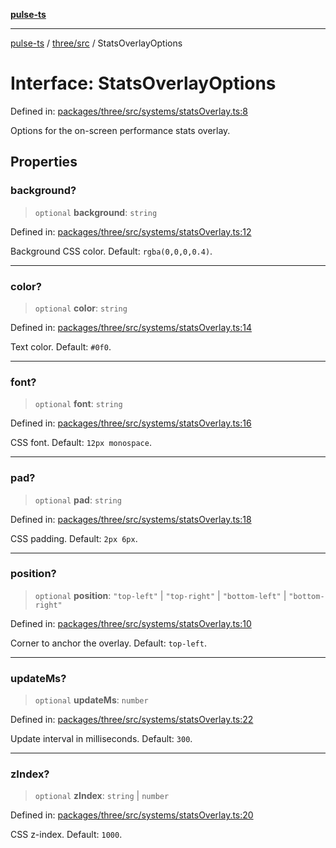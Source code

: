 [**pulse-ts**](../../../README.md)

***

[pulse-ts](../../../README.md) / [three/src](../README.md) / StatsOverlayOptions

# Interface: StatsOverlayOptions

Defined in: [packages/three/src/systems/statsOverlay.ts:8](https://github.com/jlehett/pulse-ts/blob/a2a18767041a6b69ca4c5f6131d2de266097750e/packages/three/src/systems/statsOverlay.ts#L8)

Options for the on-screen performance stats overlay.

## Properties

### background?

> `optional` **background**: `string`

Defined in: [packages/three/src/systems/statsOverlay.ts:12](https://github.com/jlehett/pulse-ts/blob/a2a18767041a6b69ca4c5f6131d2de266097750e/packages/three/src/systems/statsOverlay.ts#L12)

Background CSS color. Default: `rgba(0,0,0,0.4)`.

***

### color?

> `optional` **color**: `string`

Defined in: [packages/three/src/systems/statsOverlay.ts:14](https://github.com/jlehett/pulse-ts/blob/a2a18767041a6b69ca4c5f6131d2de266097750e/packages/three/src/systems/statsOverlay.ts#L14)

Text color. Default: `#0f0`.

***

### font?

> `optional` **font**: `string`

Defined in: [packages/three/src/systems/statsOverlay.ts:16](https://github.com/jlehett/pulse-ts/blob/a2a18767041a6b69ca4c5f6131d2de266097750e/packages/three/src/systems/statsOverlay.ts#L16)

CSS font. Default: `12px monospace`.

***

### pad?

> `optional` **pad**: `string`

Defined in: [packages/three/src/systems/statsOverlay.ts:18](https://github.com/jlehett/pulse-ts/blob/a2a18767041a6b69ca4c5f6131d2de266097750e/packages/three/src/systems/statsOverlay.ts#L18)

CSS padding. Default: `2px 6px`.

***

### position?

> `optional` **position**: `"top-left"` \| `"top-right"` \| `"bottom-left"` \| `"bottom-right"`

Defined in: [packages/three/src/systems/statsOverlay.ts:10](https://github.com/jlehett/pulse-ts/blob/a2a18767041a6b69ca4c5f6131d2de266097750e/packages/three/src/systems/statsOverlay.ts#L10)

Corner to anchor the overlay. Default: `top-left`.

***

### updateMs?

> `optional` **updateMs**: `number`

Defined in: [packages/three/src/systems/statsOverlay.ts:22](https://github.com/jlehett/pulse-ts/blob/a2a18767041a6b69ca4c5f6131d2de266097750e/packages/three/src/systems/statsOverlay.ts#L22)

Update interval in milliseconds. Default: `300`.

***

### zIndex?

> `optional` **zIndex**: `string` \| `number`

Defined in: [packages/three/src/systems/statsOverlay.ts:20](https://github.com/jlehett/pulse-ts/blob/a2a18767041a6b69ca4c5f6131d2de266097750e/packages/three/src/systems/statsOverlay.ts#L20)

CSS z-index. Default: `1000`.
